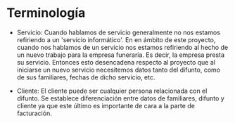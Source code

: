 # Terminología

- Servicio: Cuando hablamos de servicio generalmente no nos estamos refiriendo a un 'servicio informático'. En en ámbito de este proyecto, cuando nos hablamos de un servicio nos estamos refiriendo al hecho de un nuevo trabajo para la empresa funeraria. Es decir, la empresa presta su servicio. Entonces esto desencadena respecto al proyecto que al iniciarse un nuevo servicio necesitemos datos tanto del difunto, como de sus familiares, fechas de dicho servicio, etc.

- Cliente: El cliente puede ser cualquier persona relacionada con el difunto. Se establece diferenciación entre datos de familiares, difunto y cliente ya que este último es importante de cara a la parte de facturación.
